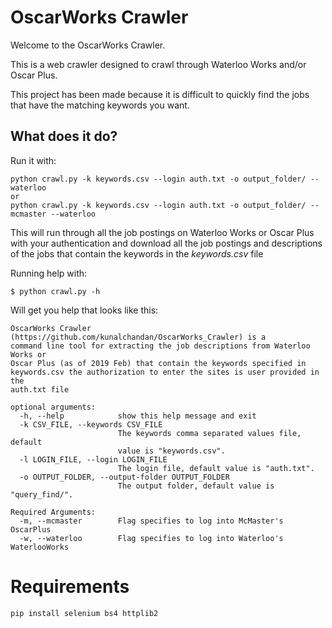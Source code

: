 # OscarWorks Crawler
Welcome to the OscarWorks Crawler. 

This is a web crawler designed to crawl through Waterloo Works and/or Oscar Plus.

This project has been made because it is difficult to quickly find the jobs that have the matching keywords you want.

## What does it do?
Run it with:
~~~
python crawl.py -k keywords.csv --login auth.txt -o output_folder/ --waterloo
or
python crawl.py -k keywords.csv --login auth.txt -o output_folder/ --mcmaster --waterloo
~~~
This will run through all the job postings on Waterloo Works or Oscar Plus with your authentication and download all the job postings and descriptions of the jobs that contain the keywords in the _keywords.csv_ file

Running help with:
~~~
$ python crawl.py -h
~~~
Will get you help that looks like this:

~~~
OscarWorks Crawler (https://github.com/kunalchandan/OscarWorks_Crawler) is a
command line tool for extracting the job descriptions from Waterloo Works or
Oscar Plus (as of 2019 Feb) that contain the keywords specified in
keywords.csv the authorization to enter the sites is user provided in the
auth.txt file

optional arguments:
  -h, --help            show this help message and exit
  -k CSV_FILE, --keywords CSV_FILE
                        The keywords comma separated values file, default
                        value is "keywords.csv".
  -l LOGIN_FILE, --login LOGIN_FILE
                        The login file, default value is "auth.txt".
  -o OUTPUT_FOLDER, --output-folder OUTPUT_FOLDER
                        The output folder, default value is "query_find/".

Required Arguments:
  -m, --mcmaster        Flag specifies to log into McMaster's OscarPlus
  -w, --waterloo        Flag specifies to log into Waterloo's WaterlooWorks
~~~

# Requirements
```
pip install selenium bs4 httplib2
```